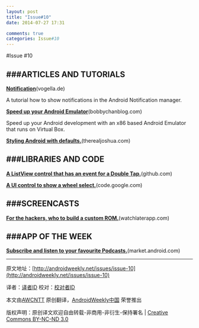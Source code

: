 ```yaml
---
layout: post
title: "Issue#10"
date: 2014-07-27 17:31

comments: true
categories: Issue#10
---
```


#Issue #10


###ARTICLES AND TUTORIALS
---

[**Notification**](http://www.vogella.de/articles/AndroidNotifications/article.html)(vogella.de)

A tutorial how to show notifications in the Android Notification manager.

 
[**Speed up your Android Emulator**](http://www.bobbychanblog.com/2011/07/faster-android-emulator-alternative-using-virtualbox/)(bobbychanblog.com)

Speed up your Android development with an x86 based Android Emulator that runs on Virtual Box.

 
[**Styling Android with defaults.**](http://www.therealjoshua.com/2012/01/styling-android-with-defaults/)(therealjoshua.com)

###LIBRARIES AND CODE
---

[**A ListView control that has an event for a Double Tap.**](https://github.com/NikolaDespotoski/DoubleTapListView)(github.com)

[**A UI control to show a wheel select.**](http://code.google.com/p/android-wheel/)(code.google.com)

###SCREENCASTS
---

[**For the hackers, who to build a custom ROM.**](http://watchlaterapp.com/6Bra)(watchlaterapp.com)
 
###APP OF THE WEEK
---

[**Subscribe and listen to your favourite Podcasts.**](https://market.android.com/details?id=com.google.android.apps.listen&hl=de)(market.android.com)


---


原文地址：[http://androidweekly.net/issues/issue-10](http://androidweekly.net/issues/issue-10)

译者：[译者ID](https://github.com/译者ID) 校对：[校对者ID](https://github.com/校对者ID)

本文由[AWCNTT](https://github.com/AWCNTT) 原创翻译，[AndroidWeekly中国](http://www.androidweekly.cn/) 荣誉推出

版权声明：原创译文欢迎自由转载-非商用-非衍生-保持署名 | [Creative Commons BY-NC-ND 3.0](http://creativecommons.org/licenses/by-nc-nd/3.0/deed.zh)